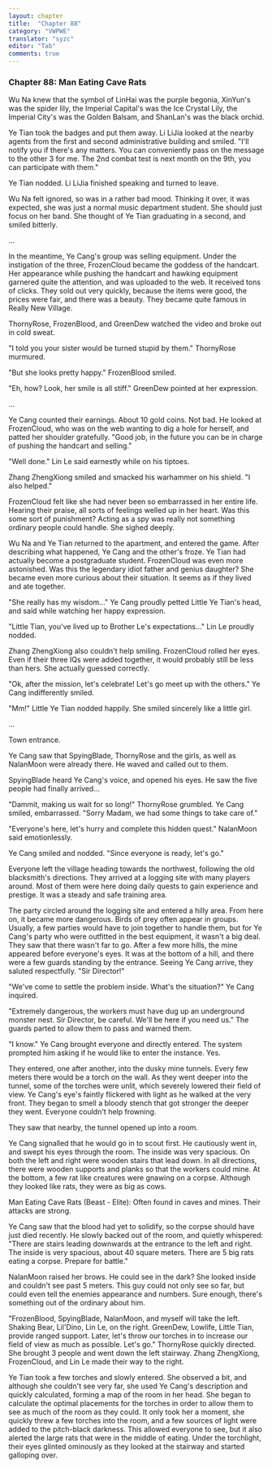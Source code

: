 ```yaml
---
layout: chapter
title:  "Chapter 88"
category: "VWPWE"
translator: "syzc"
editor: "Tab"
comments: true
---
```


### Chapter 88: Man Eating Cave Rats
 
Wu Na knew that the symbol of LinHai was the purple begonia, XinYun's was the spider lily, the Imperial Capital's was the Ice Crystal Lily, the Imperial City's was the Golden Balsam, and ShanLan's was the black orchid.
 
Ye Tian took the badges and put them away. Li LiJia looked at the nearby agents from the first and second administrative building and smiled. "I'll notify you if there's any matters. You can conveniently pass on the message to the other 3 for me. The 2nd combat test is next month on the 9th, you can participate with them."
 
Ye Tian nodded. Li LiJia finished speaking and turned to leave.
 
Wu Na felt ignored, so was in a rather bad mood. Thinking it over, it was expected, she was just a normal music department student. She should just focus on her band. She thought of Ye Tian graduating in a second, and smiled bitterly.
 
...
 
In the meantime, Ye Cang's group was selling equipment. Under the instigation of the three, FrozenCloud became the goddess of the handcart. Her appearance while pushing the handcart and hawking equipment garnered quite the attention, and was uploaded to the web. It received tons of clicks. They sold out very quickly, because the items were good, the prices were fair, and there was a beauty. They became quite famous in Really New Village.
 
ThornyRose, FrozenBlood, and GreenDew watched the video and broke out in cold sweat.
 
"I told you your sister would be turned stupid by them." ThornyRose murmured.
 
"But she looks pretty happy." FrozenBlood smiled.
 
"Eh, how? Look, her smile is all stiff." GreenDew pointed at her expression.
 
...
 
Ye Cang counted their earnings. About 10 gold coins. Not bad. He looked at FrozenCloud, who was on the web wanting to dig a hole for herself, and patted her shoulder gratefully. "Good job, in the future you can be in charge of pushing the handcart and selling."
 
"Well done." Lin Le said earnestly while on his tiptoes.
 
Zhang ZhengXiong smiled and smacked his warhammer on his shield. "I also helped."
 
FrozenCloud felt like she had never been so embarrassed in her entire life. Hearing their praise, all sorts of feelings welled up in her heart. Was this some sort of punishment? Acting as a spy was really not something ordinary people could handle. She sighed deeply.
 
Wu Na and Ye Tian returned to the apartment, and entered the game. After describing what happened, Ye Cang and the other's froze. Ye Tian had actually become a postgraduate student. FrozenCloud was even more astonished. Was this the legendary idiot father and genius daughter? She became even more curious about their situation. It seems as if they lived and ate together.
 
"She really has my wisdom..." Ye Cang proudly petted Little Ye Tian's head, and said while watching her happy expression.
 
"Little Tian, you've lived up to Brother Le's expectations..." Lin Le proudly nodded.
 
Zhang ZhengXiong also couldn't help smiling. FrozenCloud rolled her eyes. Even if their three IQs were added together, it would probably still be less than hers. She actually guessed correctly.
 
"Ok, after the mission, let's celebrate! Let's go meet up with the others." Ye Cang indifferently smiled.
 
"Mm!" Little Ye Tian nodded happily. She smiled sincerely like a little girl.
 
...
 
Town entrance.
 
Ye Cang saw that SpyingBlade, ThornyRose and the girls, as well as NalanMoon were already there. He waved and called out to them.
 
SpyingBlade heard Ye Cang's voice, and opened his eyes. He saw the five people had finally arrived...
 
"Dammit, making us wait for so long!" ThornyRose grumbled. Ye Cang smiled, embarrassed. "Sorry Madam, we had some things to take care of."
 
"Everyone's here, let's hurry and complete this hidden quest." NalanMoon said emotionlessly.
 
Ye Cang smiled and nodded. "Since everyone is ready, let's go."
 
Everyone left the village heading towards the northwest, following the old blacksmith's directions. They arrived at a logging site with many players around. Most of them were here doing daily quests to gain experience and prestige. It was a steady and safe training area.
 
The party circled around the logging site and entered a hilly area. From here on, it became more dangerous. Birds of prey often appear in groups. Usually, a few parties would have to join together to handle them, but for Ye Cang's party who were outfitted in the best equipment, it wasn't a big deal. They saw that there wasn't far to go. After a few more hills, the mine appeared before everyone's eyes. It was at the bottom of a hill, and there were a few guards standing by the entrance. Seeing Ye Cang arrive, they saluted respectfully. "Sir Director!"
 
"We've come to settle the problem inside. What's the situation?" Ye Cang inquired.
 
"Extremely dangerous, the workers must have dug up an underground monster nest. Sir Director, be careful. We'll be here if you need us." The guards parted to allow them to pass and warned them.
 
"I know." Ye Cang brought everyone and directly entered. The system prompted him asking if he would like to enter the instance. Yes.
 
They entered, one after another, into the dusky mine tunnels. Every few meters there would be a torch on the wall. As they went deeper into the tunnel, some of the torches were unlit, which severely lowered their field of view. Ye Cang's eye's faintly flickered with light as he walked at the very front. They began to smell a bloody stench that got stronger the deeper they went. Everyone couldn't help frowning.
 
They saw that nearby, the tunnel opened up into a room.
 
Ye Cang signalled that he would go in to scout first. He cautiously went in, and swept his eyes through the room. The inside was very spacious. On both the left and right were wooden stairs that lead down. In all directions, there were wooden supports and planks so that the workers could mine. At the bottom, a few rat like creatures were gnawing on a corpse. Although they looked like rats, they were as big as cows.
 
Man Eating Cave Rats (Beast - Elite): Often found in caves and mines. Their attacks are strong.
 
Ye Cang saw that the blood had yet to solidify, so the corpse should have just died recently. He slowly backed out of the room, and quietly whispered: "There are stairs leading downwards at the entrance to the left and right. The inside is very spacious, about 40 square meters. There are 5 big rats eating a corpse. Prepare for battle."
 
NalanMoon raised her brows. He could see in the dark? She looked inside and couldn't see past 5 meters. This guy could not only see so far, but could even tell the enemies appearance and numbers. Sure enough, there's something out of the ordinary about him.
 
"FrozenBlood, SpyingBlade, NalanMoon, and myself will take the left. Shaking Bear, Lil'Dino, Lin Le, on the right. GreenDew, Lowlife, Little Tian, provide ranged support. Later, let's throw our torches in to increase our field of view as much as possible. Let's go." ThornyRose quickly directed. She brought 3 people and went down the left stairway. Zhang ZhengXiong, FrozenCloud, and Lin Le made their way to the right.
 
Ye Tian took a few torches and slowly entered. She observed a bit, and although she couldn't see very far, she used Ye Cang's description and quickly calculated, forming a map of the room in her head. She began to calculate the optimal placements for the torches in order to allow them to see as much of the room as they could. It only took her a moment, she quickly threw a few torches into the room, and a few sources of light were added to the pitch-black darkness. This allowed everyone to see, but it also alerted the large rats that were in the middle of eating. Under the torchlight, their eyes glinted ominously as they looked at the stairway and started galloping over.
